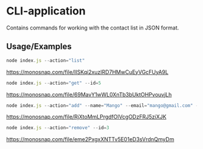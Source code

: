 
# CLI-application

Сontains commands for working with the contact list in JSON format.


## Usage/Examples

```javascript
node index.js --action="list"
```
https://monosnap.com/file/IISKqi2xuzIRD7HMwCuEyVGcFUyA9L

```javascript
node index.js --action="get" --id=5
```
https://monosnap.com/file/69MavY1wWL0XnTb3bUktOHPvouvjLh

```javascript
node index.js --action="add" --name="Mango" --email="mango@gmail.com" --phone="322-22-22"
```
https://monosnap.com/file/RjXtoMmLPrgdfOlVcgODzFRJ5ziXJK

```javascript
node index.js --action="remove" --id=3
```
https://monosnap.com/file/eme2PxgxXNTTv5E01eD3sVrdnQmyDm
